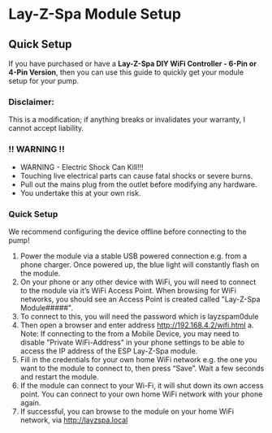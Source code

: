 # Lay-Z-Spa Module Setup
## Quick Setup

If you have purchased or have a **Lay-Z-Spa DIY WiFi Controller - 6-Pin or 4-Pin Version**, then you can use this guide to quickly get your module setup for your pump.

### Disclaimer:
This is a modification; if anything breaks or invalidates your warranty, I cannot accept liability.

### !! WARNING !!
- WARNING - Electric Shock Can Kill!!!
- Touching live electrical parts can cause fatal shocks or severe burns.
- Pull out the mains plug from the outlet before modifying any hardware.
- You undertake this at your own risk.

### Quick Setup

We recommend configuring the device offline before connecting to the pump!

1.	Power the module via a stable USB powered connection e.g. from a phone charger. Once powered up, the blue light will constantly flash on the module.
2.	On your phone or any other device with WiFi, you will need to connect to the module via it’s WiFi Access Point. When browsing for WiFi networks, you should see an Access Point is created called "Lay-Z-Spa Module#####".
3.	To connect to this, you will need the password which is layzspam0dule
4.	Then open a browser and enter address http://192.168.4.2/wifi.html
a.	Note: If connecting to the from a Mobile Device, you may need to disable "Private WiFi-Address" in your phone settings to be able to access the IP address of the ESP Lay-Z-Spa module.
5.	Fill in the credentials for your own home WiFi network e.g. the one you want to the module to connect to, then press “Save”. Wait a few seconds and restart the module.
6.	If the module can connect to your Wi-Fi, it will shut down its own access point. You can connect to your own home WiFi network with your phone again.
7.	If successful, you can browse to the module on your home WiFi network, via http://layzspa.local 
